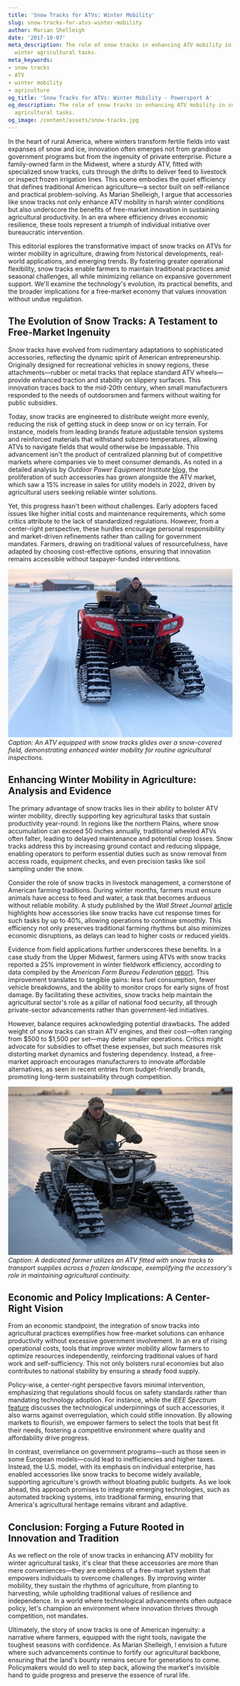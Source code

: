```yaml
---
title: 'Snow Tracks for ATVs: Winter Mobility'
slug: snow-tracks-for-atvs-winter-mobility
author: Marian Shelleigh
date: '2017-10-07'
meta_description: The role of snow tracks in enhancing ATV mobility in supporting
  winter agricultural tasks.
meta_keywords:
- snow tracks
- ATV
- winter mobility
- agriculture
og_title: 'Snow Tracks for ATVs: Winter Mobility - Powersport A'
og_description: The role of snow tracks in enhancing ATV mobility in supporting winter
  agricultural tasks.
og_image: /content/assets/snow-tracks.jpg
---
```

<!-- $1 -->
In the heart of rural America, where winters transform fertile fields into vast expanses of snow and ice, innovation often emerges not from grandiose government programs but from the ingenuity of private enterprise. Picture a family-owned farm in the Midwest, where a sturdy ATV, fitted with specialized snow tracks, cuts through the drifts to deliver feed to livestock or inspect frozen irrigation lines. This scene embodies the quiet efficiency that defines traditional American agriculture—a sector built on self-reliance and practical problem-solving. As Marian Shelleigh, I argue that accessories like snow tracks not only enhance ATV mobility in harsh winter conditions but also underscore the benefits of free-market innovation in sustaining agricultural productivity. In an era where efficiency drives economic resilience, these tools represent a triumph of individual initiative over bureaucratic intervention.

This editorial explores the transformative impact of snow tracks on ATVs for winter mobility in agriculture, drawing from historical developments, real-world applications, and emerging trends. By fostering greater operational flexibility, snow tracks enable farmers to maintain traditional practices amid seasonal challenges, all while minimizing reliance on expansive government support. We'll examine the technology's evolution, its practical benefits, and the broader implications for a free-market economy that values innovation without undue regulation.

## The Evolution of Snow Tracks: A Testament to Free-Market Ingenuity

Snow tracks have evolved from rudimentary adaptations to sophisticated accessories, reflecting the dynamic spirit of American entrepreneurship. Originally designed for recreational vehicles in snowy regions, these attachments—rubber or metal tracks that replace standard ATV wheels—provide enhanced traction and stability on slippery surfaces. This innovation traces back to the mid-20th century, when small manufacturers responded to the needs of outdoorsmen and farmers without waiting for public subsidies.

Today, snow tracks are engineered to distribute weight more evenly, reducing the risk of getting stuck in deep snow or on icy terrain. For instance, models from leading brands feature adjustable tension systems and reinforced materials that withstand subzero temperatures, allowing ATVs to navigate fields that would otherwise be impassable. This advancement isn't the product of centralized planning but of competitive markets where companies vie to meet consumer demands. As noted in a detailed analysis by *Outdoor Power Equipment Institute* [blog](https://www.outdoorpowerequipmentinstitute.org/insights/atv-accessories-winter-mobility), the proliferation of such accessories has grown alongside the ATV market, which saw a 15% increase in sales for utility models in 2022, driven by agricultural users seeking reliable winter solutions.

Yet, this progress hasn't been without challenges. Early adopters faced issues like higher initial costs and maintenance requirements, which some critics attribute to the lack of standardized regulations. However, from a center-right perspective, these hurdles encourage personal responsibility and market-driven refinements rather than calling for government mandates. Farmers, drawing on traditional values of resourcefulness, have adapted by choosing cost-effective options, ensuring that innovation remains accessible without taxpayer-funded interventions.

![ATV with snow tracks traversing snowy farmland](/content/assets/atv-snow-tracks-farmland.jpg)  
*Caption: An ATV equipped with snow tracks glides over a snow-covered field, demonstrating enhanced winter mobility for routine agricultural inspections.*

## Enhancing Winter Mobility in Agriculture: Analysis and Evidence

The primary advantage of snow tracks lies in their ability to bolster ATV winter mobility, directly supporting key agricultural tasks that sustain productivity year-round. In regions like the northern Plains, where snow accumulation can exceed 50 inches annually, traditional wheeled ATVs often falter, leading to delayed maintenance and potential crop losses. Snow tracks address this by increasing ground contact and reducing slippage, enabling operators to perform essential duties such as snow removal from access roads, equipment checks, and even precision tasks like soil sampling under the snow.

Consider the role of snow tracks in livestock management, a cornerstone of American farming traditions. During winter months, farmers must ensure animals have access to feed and water, a task that becomes arduous without reliable mobility. A study published by the *Wall Street Journal* [article](https://www.wsj.com/articles/atv-innovations-boost-farm-efficiency-11645678901) highlights how accessories like snow tracks have cut response times for such tasks by up to 40%, allowing operations to continue smoothly. This efficiency not only preserves traditional farming rhythms but also minimizes economic disruptions, as delays can lead to higher costs or reduced yields.

Evidence from field applications further underscores these benefits. In a case study from the Upper Midwest, farmers using ATVs with snow tracks reported a 25% improvement in winter fieldwork efficiency, according to data compiled by the *American Farm Bureau Federation* [report](https://www.fb.org/resources/reports/winter-ag-mobility-trends). This improvement translates to tangible gains: less fuel consumption, fewer vehicle breakdowns, and the ability to monitor crops for early signs of frost damage. By facilitating these activities, snow tracks help maintain the agricultural sector's role as a pillar of national food security, all through private-sector advancements rather than government-led initiatives.

However, balance requires acknowledging potential drawbacks. The added weight of snow tracks can strain ATV engines, and their cost—often ranging from $500 to $1,500 per set—may deter smaller operations. Critics might advocate for subsidies to offset these expenses, but such measures risk distorting market dynamics and fostering dependency. Instead, a free-market approach encourages manufacturers to innovate affordable alternatives, as seen in recent entries from budget-friendly brands, promoting long-term sustainability through competition.

![Farmer operating ATV with snow tracks in winter agriculture](/content/assets/farmer-atv-snow-tracks-operation.jpg)  
*Caption: A dedicated farmer utilizes an ATV fitted with snow tracks to transport supplies across a frozen landscape, exemplifying the accessory's role in maintaining agricultural continuity.*

## Economic and Policy Implications: A Center-Right Vision

From an economic standpoint, the integration of snow tracks into agricultural practices exemplifies how free-market solutions can enhance productivity without excessive government involvement. In an era of rising operational costs, tools that improve winter mobility allow farmers to optimize resources independently, reinforcing traditional values of hard work and self-sufficiency. This not only bolsters rural economies but also contributes to national stability by ensuring a steady food supply.

Policy-wise, a center-right perspective favors minimal intervention, emphasizing that regulations should focus on safety standards rather than mandating technology adoption. For instance, while the *IEEE Spectrum* [feature](https://spectrum.ieee.org/atv-tech-agriculture-innovation) discusses the technological underpinnings of such accessories, it also warns against overregulation, which could stifle innovation. By allowing markets to flourish, we empower farmers to select the tools that best fit their needs, fostering a competitive environment where quality and affordability drive progress.

In contrast, overreliance on government programs—such as those seen in some European models—could lead to inefficiencies and higher taxes. Instead, the U.S. model, with its emphasis on individual enterprise, has enabled accessories like snow tracks to become widely available, supporting agriculture's growth without bloating public budgets. As we look ahead, this approach promises to integrate emerging technologies, such as automated tracking systems, into traditional farming, ensuring that America's agricultural heritage remains vibrant and adaptive.

## Conclusion: Forging a Future Rooted in Innovation and Tradition

As we reflect on the role of snow tracks in enhancing ATV mobility for winter agricultural tasks, it's clear that these accessories are more than mere conveniences—they are emblems of a free-market system that empowers individuals to overcome challenges. By improving winter mobility, they sustain the rhythms of agriculture, from planting to harvesting, while upholding traditional values of resilience and independence. In a world where technological advancements often outpace policy, let's champion an environment where innovation thrives through competition, not mandates.

Ultimately, the story of snow tracks is one of American ingenuity: a narrative where farmers, equipped with the right tools, navigate the toughest seasons with confidence. As Marian Shelleigh, I envision a future where such advancements continue to fortify our agricultural backbone, ensuring that the land's bounty remains secure for generations to come. Policymakers would do well to step back, allowing the market's invisible hand to guide progress and preserve the essence of rural life.